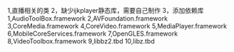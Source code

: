 1,直播相关的类
2，缺少ijkplayer静态库，需要自己制作
3，添加依赖库 
    1,AudioToolBox.framework
    2,AVFoundation.framework
    3,CoreMedia.framework
    4,CoreVideo.framework
    5,MediaPlayer.framework
    6,MobileCoreServices.framework
    7,OpenGLES.framework
    8,VideoToolbox.framework
    9,libbz2.tbd
    10,libz.tbd
